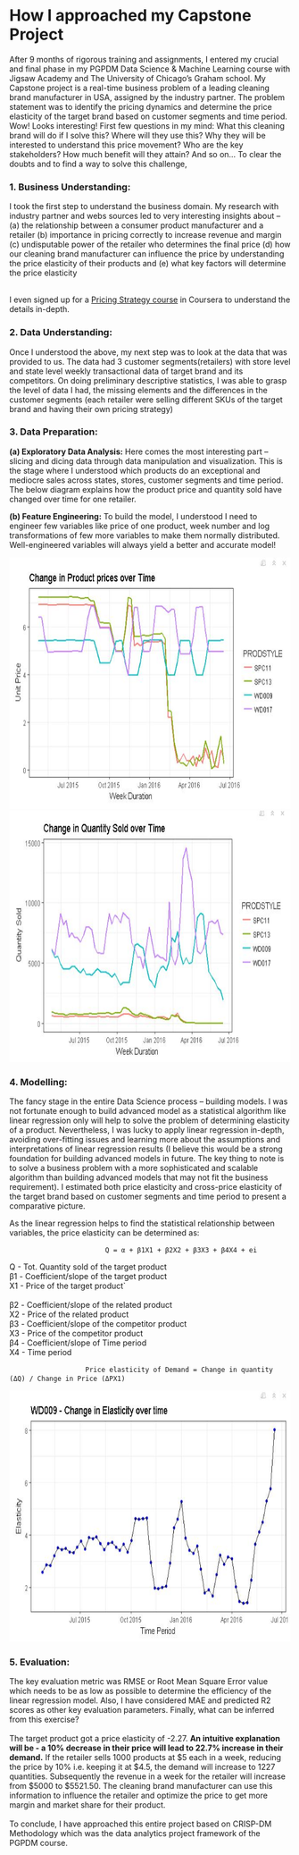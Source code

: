 <h1>How I approached my Capstone Project</h1>

After 9 months of rigorous training and assignments, I entered my crucial and final phase in my PGPDM Data Science & Machine Learning course with Jigsaw Academy and The University of Chicago’s Graham school. My Capstone project is a real-time business problem of a leading cleaning brand manufacturer in USA, assigned by the industry partner. The problem statement was to identify the pricing dynamics and determine the price elasticity of the target brand based on customer segments and time period. Wow! Looks interesting!
First few questions in my mind: What this cleaning brand will do if I solve this? Where will they use this? Why they will be interested to understand this price movement? Who are the key stakeholders? How much benefit will they attain? And so on…
To clear the doubts and to find a way to solve this challenge, 
<h3>1.	Business Understanding:</h3> I took the first step to understand the business domain. My research with industry partner and webs sources led to very interesting insights about – 
(a) the relationship between a consumer product manufacturer and a retailer 
(b) importance in pricing correctly to increase revenue and margin 
(c) undisputable power of the retailer who determines the final price 
(d) how our cleaning brand manufacturer can influence the price by understanding the price elasticity of their products and 
(e) what key factors will determine the price elasticity

<br/>I even signed up for a [Pricing Strategy course](https://www.coursera.org/learn/uva-darden-bcg-pricing-strategy-cost-economics) in Coursera to understand the details in-depth.

<h3>2.	Data Understanding:</h3> Once I understood the above, my next step was to look at the data that was provided to us. The data had 3 customer segments(retailers) with store level and state level weekly transactional data of target brand and its competitors. On doing preliminary descriptive statistics, I was able to grasp the level of data I had, the missing elements and the differences in the customer segments (each retailer were selling different SKUs of the target brand and having their own pricing strategy)

<h3>3.	Data Preparation:</h3> 
<b>(a)	Exploratory Data Analysis:</b> Here comes the most interesting part – slicing and dicing data through data manipulation and visualization. This is the stage where I understood which products do an exceptional and mediocre sales across states, stores, customer segments and time period. The below diagram explains how the product price and quantity sold have changed over time for one retailer. 
 

<b>(b)	Feature Engineering:</b> To build the model, I understood I need to engineer few variables like price of one product, week number and log transformations of few more variables to make them normally distributed. Well-engineered variables will always yield a better and accurate model!

<img src = "Images/1d.JPG" width = "650" height = "450">
<img src = "Images/1e.JPG" width = "650" height = "450">

<h3>4.	Modelling:</h3> The fancy stage in the entire Data Science process – building models. I was not fortunate enough to build advanced model as a statistical algorithm like linear regression only will help to solve the problem of determining elasticity of a product. Nevertheless, I was lucky to apply linear regression in-depth, avoiding over-fitting issues and learning more about the assumptions and interpretations of linear regression results (I believe this would be a strong foundation for building advanced models in future. The key thing to note is to solve a business problem with a more sophisticated and scalable algorithm than building advanced models that may not fit the business requirement). I estimated both price elasticity and cross-price elasticity of the target brand based on customer segments and time period to present a comparative picture.

As the linear regression helps to find the statistical relationship between variables, the price elasticity can be determined as:

                            Q = α + β1X1 + β2X2 + β3X3 + β4X4 + ei

Q - Tot. Quantity sold of the target product
<br/>β1 - Coefficient/slope of the target product
<br/>X1 - Price of the target product`	
<br/>β2 - Coefficient/slope of the related product
<br/>X2 - Price of the related product
<br/>β3 - Coefficient/slope of the competitor product
<br/>X3 - Price of the competitor product
<br/>β4 - Coefficient/slope of Time period
<br/>X4 - Time period

                       Price elasticity of Demand = Change in quantity (ΔQ) / Change in Price (ΔPX1)

<img src = "Images/1h.JPG" width = "650" height = "450">

<h3>5.	Evaluation:</h3> The key evaluation metric was RMSE or Root Mean Square Error value which needs to be as low as possible to determine the efficiency of the linear regression model. Also, I have considered MAE and predicted R2 scores as other key evaluation parameters.
Finally, what can be inferred from this exercise?  
<br/><br/>The target product got a price elasticity of -2.27. <b>An intuitive explanation will be - a 10% decrease in their price will lead to 22.7% increase in their demand.</b> If the retailer sells 1000 products at $5 each in a week, reducing the price by 10% i.e. keeping it at $4.5, the demand will increase to 1227 quantities. Subsequently the revenue in a week for the retailer will increase from $5000 to $5521.50. The cleaning brand manufacturer can use this information to influence the retailer and optimize the price to get more margin and market share for their product.
<br/><br/>To conclude, I have approached this entire project based on CRISP-DM Methodology which was the data analytics project framework of the PGPDM course. 
